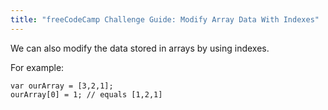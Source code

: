 ```yaml
---
title: "freeCodeCamp Challenge Guide: Modify Array Data With Indexes"
---
```


We can also modify the data stored in arrays by using indexes.

For example:

    var ourArray = [3,2,1];
    ourArray[0] = 1; // equals [1,2,1]
